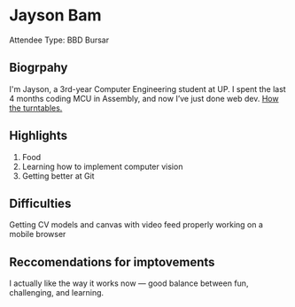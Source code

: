 # Jayson Bam

Attendee Type: BBD Bursar

## Biogrpahy

I'm Jayson, a 3rd-year Computer Engineering student at UP. I spent the last 4 months coding MCU in Assembly, and now I’ve just done web dev. [How the turntables.](https://www.youtube.com/watch?v=6FwmGLzyRDk)

## Highlights

1. Food  
2. Learning how to implement computer vision  
3. Getting better at Git

## Difficulties

Getting CV models and canvas with video feed properly working on a mobile browser

## Reccomendations for imptovements

I actually like the way it works now — good balance between fun, challenging, and learning.